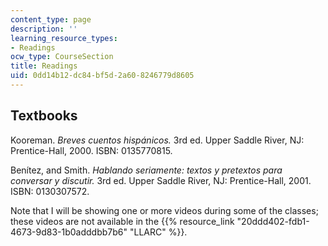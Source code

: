 ```yaml
---
content_type: page
description: ''
learning_resource_types:
- Readings
ocw_type: CourseSection
title: Readings
uid: 0dd14b12-dc84-bf5d-2a60-8246779d8605
---
```


Textbooks
---------

Kooreman. _Breves cuentos hispánicos._ 3rd ed. Upper Saddle River, NJ: Prentice-Hall, 2000. ISBN: 0135770815.

Benítez, and Smith. _Hablando seriamente: textos y pretextos para conversar y discutir._ 3rd ed. Upper Saddle River, NJ: Prentice-Hall, 2001. ISBN: 0130307572.

Note that I will be showing one or more videos during some of the classes; these videos are not available in the {{% resource_link "20ddd402-fdb1-4673-9d83-1b0adddbb7b6" "LLARC" %}}.